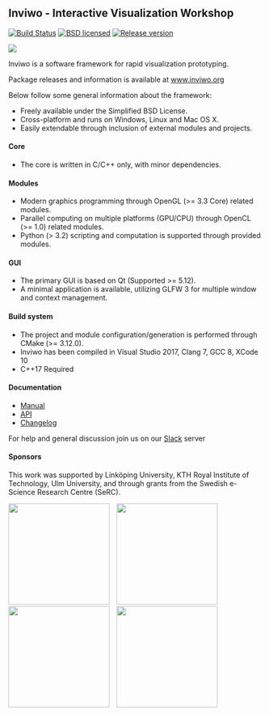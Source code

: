 ## Inviwo - Interactive Visualization Workshop

[![Build Status](http://jenkins.inviwo.org:8080/buildStatus/icon?job=inviwo/master)](http://jenkins.inviwo.org:8080/job/inviwo/job/master/) [![BSD licensed](https://img.shields.io/badge/license-BSD-blue.svg?maxAge=2592000)](https://github.com/inviwo/inviwo/blob/master/LICENSE)
[![Release version](https://img.shields.io/github/release/inviwo/inviwo.svg?maxAge=86400)](https://github.com/inviwo/inviwo/releases/latest)

<div class="inviwo-screenshot">

![](docs/images/inviwo-screenshot.png)

</div>

Inviwo is a software framework for rapid visualization prototyping.

Package releases and information is available at www.inviwo.org

Below follow some general information about the framework:

 - Freely available under the Simplified BSD License.
 - Cross-platform and runs on Windows, Linux and Mac OS X.
 - Easily extendable through inclusion of external modules and projects.

#### Core
 - The core is written in C/C++ only, with minor dependencies.

#### Modules
 - Modern graphics programming through OpenGL (>= 3.3 Core) related modules.
 - Parallel computing on multiple platforms (GPU/CPU) through OpenCL (>= 1.0) related modules.
 - Python (> 3.2) scripting and computation is supported through provided modules.

#### GUI
 - The primary GUI is based on Qt (Supported >= 5.12).
 - A minimal application is available, utilizing GLFW 3 for multiple window and context management.

#### Build system
 - The project and module configuration/generation is performed through CMake (>= 3.12.0).
 - Inviwo has been compiled in Visual Studio 2017, Clang 7, GCC 8, XCode 10
 - C++17 Required

#### Documentation
  - [Manual](https://github.com/inviwo/inviwo/wiki/Manual)
  - [API](https://inviwo.github.io/inviwo/doc/)
  - [Changelog](/CHANGELOG.md)

For help and general discussion join us on our [Slack](https://join.slack.com/t/inviwo/shared_invite/enQtNTc2Nzc2NDQwNzIxLTRiMWM1ZWJiYjljZjkwNWE3OTk3MzYxODZlMDUyMzRmZjUzMzBiZjVhNTM3NWUyNzU1MjI4OWJjMzdkODViMzM) server

#### Sponsors
This work was supported by Linköping University,  KTH Royal Institute of Technology, Ulm University, and through grants from the Swedish e-Science Research Centre (SeRC).

<a href='http://www.liu.se'><img src="docs/images/liu-600x600.png" width="200" style="margin-right:10px;"></a>
<a href='http://www.kth.se'><img src="docs/images/kth-600x600.png" width="200" style="margin-right:10px;"></a>
<a href='http://e-science.se'><img src="docs/images/serc-600x600.png" width="200" style="margin-right:10px;"></a>
<a href='http://www.uni-ulm.de/en/'><img src="docs/images/uulm-600x600.png" width="200" style="margin-right:10px;"></a>

